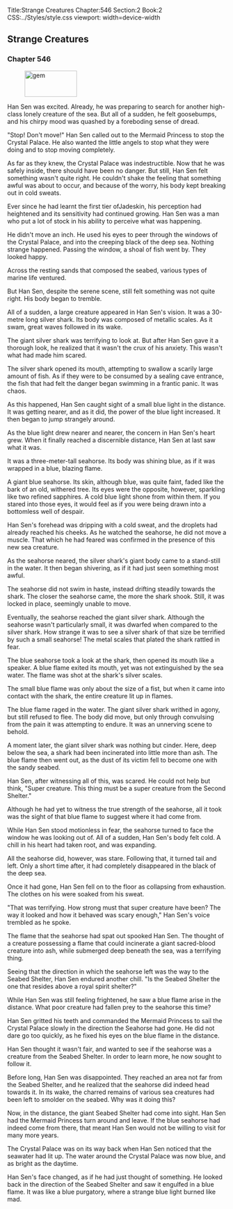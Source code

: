 Title:Strange Creatures 
Chapter:546 
Section:2 
Book:2 
CSS:../Styles/style.css 
viewport: width=device-width
  
## Strange Creatures
### Chapter 546 
<figure>
	<img src="../Images/gem.gif" alt="gem" id="gem" width="120" height="60" />
</figure>
  

  
  Han Sen was excited. Already, he was preparing to search for another high-class lonely creature of the sea. But all of a sudden, he felt goosebumps, and his chirpy mood was quashed by a foreboding sense of dread.

"Stop! Don't move!" Han Sen called out to the Mermaid Princess to stop the Crystal Palace. He also wanted the little angels to stop what they were doing and to stop moving completely.

As far as they knew, the Crystal Palace was indestructible. Now that he was safely inside, there should have been no danger. But still, Han Sen felt something wasn't quite right. He couldn't shake the feeling that something awful was about to occur, and because of the worry, his body kept breaking out in cold sweats.

Ever since he had learnt the first tier ofJadeskin, his perception had heightened and its sensitivity had continued growing. Han Sen was a man who put a lot of stock in his ability to perceive what was happening.

He didn't move an inch. He used his eyes to peer through the windows of the Crystal Palace, and into the creeping black of the deep sea. Nothing strange happened. Passing the window, a shoal of fish went by. They looked happy.

Across the resting sands that composed the seabed, various types of marine life ventured.

But Han Sen, despite the serene scene, still felt something was not quite right. His body began to tremble.

All of a sudden, a large creature appeared in Han Sen's vision. It was a 30-metre long silver shark. Its body was composed of metallic scales. As it swam, great waves followed in its wake.

The giant silver shark was terrifying to look at. But after Han Sen gave it a thorough look, he realized that it wasn't the crux of his anxiety. This wasn't what had made him scared.

The silver shark opened its mouth, attempting to swallow a scarily large amount of fish. As if they were to be consumed by a sealing cave entrance, the fish that had felt the danger began swimming in a frantic panic. It was chaos.

As this happened, Han Sen caught sight of a small blue light in the distance. It was getting nearer, and as it did, the power of the blue light increased. It then began to jump strangely around.

As the blue light drew nearer and nearer, the concern in Han Sen's heart grew. When it finally reached a discernible distance, Han Sen at last saw what it was.

It was a three-meter-tall seahorse. Its body was shining blue, as if it was wrapped in a blue, blazing flame.

A giant blue seahorse. Its skin, although blue, was quite faint, faded like the bark of an old, withered tree. Its eyes were the opposite, however, sparkling like two refined sapphires. A cold blue light shone from within them. If you stared into those eyes, it would feel as if you were being drawn into a bottomless well of despair.

Han Sen's forehead was dripping with a cold sweat, and the droplets had already reached his cheeks. As he watched the seahorse, he did not move a muscle. That which he had feared was confirmed in the presence of this new sea creature.

As the seahorse neared, the silver shark's giant body came to a stand-still in the water. It then began shivering, as if it had just seen something most awful.

The seahorse did not swim in haste, instead drifting steadily towards the shark. The closer the seahorse came, the more the shark shook. Still, it was locked in place, seemingly unable to move.

Eventually, the seahorse reached the giant silver shark. Although the seahorse wasn't particularly small, it was dwarfed when compared to the silver shark. How strange it was to see a silver shark of that size be terrified by such a small seahorse! The metal scales that plated the shark rattled in fear.

The blue seahorse took a look at the shark, then opened its mouth like a speaker. A blue flame exited its mouth, yet was not extinguished by the sea water. The flame was shot at the shark's silver scales.

The small blue flame was only about the size of a fist, but when it came into contact with the shark, the entire creature lit up in flames.

The blue flame raged in the water. The giant silver shark writhed in agony, but still refused to flee. The body did move, but only through convulsing from the pain it was attempting to endure. It was an unnerving scene to behold.

A moment later, the giant silver shark was nothing but cinder. Here, deep below the sea, a shark had been incinerated into little more than ash. The blue flame then went out, as the dust of its victim fell to become one with the sandy seabed.

Han Sen, after witnessing all of this, was scared. He could not help but think, "Super creature. This thing must be a super creature from the Second Shelter."

Although he had yet to witness the true strength of the seahorse, all it took was the sight of that blue flame to suggest where it had come from.

While Han Sen stood motionless in fear, the seahorse turned to face the window he was looking out of. All of a sudden, Han Sen's body felt cold. A chill in his heart had taken root, and was expanding.

All the seahorse did, however, was stare. Following that, it turned tail and left. Only a short time after, it had completely disappeared in the black of the deep sea.

Once it had gone, Han Sen fell on to the floor as collapsing from exhaustion. The clothes on his were soaked from his sweat.

"That was terrifying. How strong must that super creature have been? The way it looked and how it behaved was scary enough," Han Sen's voice trembled as he spoke.

The flame that the seahorse had spat out spooked Han Sen. The thought of a creature possessing a flame that could incinerate a giant sacred-blood creature into ash, while submerged deep beneath the sea, was a terrifying thing.

Seeing that the direction in which the seahorse left was the way to the Seabed Shelter, Han Sen endured another chill. "Is the Seabed Shelter the one that resides above a royal spirit shelter?"

While Han Sen was still feeling frightened, he saw a blue flame arise in the distance. What poor creature had fallen prey to the seahorse this time?

Han Sen gritted his teeth and commanded the Mermaid Princess to sail the Crystal Palace slowly in the direction the Seahorse had gone. He did not dare go too quickly, as he fixed his eyes on the blue flame in the distance.

Han Sen thought it wasn't fair, and wanted to see if the seahorse was a creature from the Seabed Shelter. In order to learn more, he now sought to follow it.

Before long, Han Sen was disappointed. They reached an area not far from the Seabed Shelter, and he realized that the seahorse did indeed head towards it. In its wake, the charred remains of various sea creatures had been left to smolder on the seabed. Why was it doing this?

Now, in the distance, the giant Seabed Shelter had come into sight. Han Sen had the Mermaid Princess turn around and leave. If the blue seahorse had indeed come from there, that meant Han Sen would not be willing to visit for many more years.

The Crystal Palace was on its way back when Han Sen noticed that the seawater had lit up. The water around the Crystal Palace was now blue, and as bright as the daytime.

Han Sen's face changed, as if he had just thought of something. He looked back in the direction of the Seabed Shelter and saw it engulfed in a blue flame. It was like a blue purgatory, where a strange blue light burned like mad.
